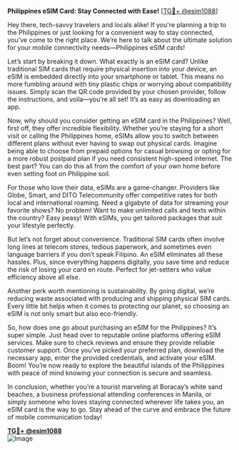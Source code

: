 **Philippines eSIM Card: Stay Connected with Ease!** [[TG💪+ @esim1088](https://t.me/s/esim1088)]

Hey there, tech-savvy travelers and locals alike! If you're planning a trip to the Philippines or just looking for a convenient way to stay connected, you've come to the right place. We’re here to talk about the ultimate solution for your mobile connectivity needs—Philippines eSIM cards!

Let’s start by breaking it down. What exactly is an eSIM card? Unlike traditional SIM cards that require physical insertion into your device, an eSIM is embedded directly into your smartphone or tablet. This means no more fumbling around with tiny plastic chips or worrying about compatibility issues. Simply scan the QR code provided by your chosen provider, follow the instructions, and voila—you’re all set! It’s as easy as downloading an app.

Now, why should you consider getting an eSIM card in the Philippines? Well, first off, they offer incredible flexibility. Whether you’re staying for a short visit or calling the Philippines home, eSIMs allow you to switch between different plans without ever having to swap out physical cards. Imagine being able to choose from prepaid options for casual browsing or opting for a more robust postpaid plan if you need consistent high-speed internet. The best part? You can do this all from the comfort of your own home before even setting foot on Philippine soil.

For those who love their data, eSIMs are a game-changer. Providers like Globe, Smart, and DITO Telecommunity offer competitive rates for both local and international roaming. Need a gigabyte of data for streaming your favorite shows? No problem! Want to make unlimited calls and texts within the country? Easy peasy! With eSIMs, you get tailored packages that suit your lifestyle perfectly.

But let’s not forget about convenience. Traditional SIM cards often involve long lines at telecom stores, tedious paperwork, and sometimes even language barriers if you don’t speak Filipino. An eSIM eliminates all these hassles. Plus, since everything happens digitally, you save time and reduce the risk of losing your card en route. Perfect for jet-setters who value efficiency above all else.

Another perk worth mentioning is sustainability. By going digital, we’re reducing waste associated with producing and shipping physical SIM cards. Every little bit helps when it comes to protecting our planet, so choosing an eSIM is not only smart but also eco-friendly.

So, how does one go about purchasing an eSIM for the Philippines? It’s super simple. Just head over to reputable online platforms offering eSIM services. Make sure to check reviews and ensure they provide reliable customer support. Once you’ve picked your preferred plan, download the necessary app, enter the provided credentials, and activate your eSIM. Boom! You’re now ready to explore the beautiful islands of the Philippines with peace of mind knowing your connection is secure and seamless.

In conclusion, whether you’re a tourist marveling at Boracay’s white sand beaches, a business professional attending conferences in Manila, or simply someone who loves staying connected wherever life takes you, an eSIM card is the way to go. Stay ahead of the curve and embrace the future of mobile communication today!

**[TG💪+ @esim1088](https://t.me/s/esim1088)**  
![Image](https://i.postimg.cc/Y0z9fWf4/image.png)